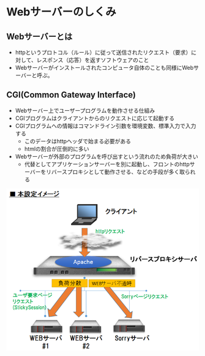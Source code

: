 # Webサーバーのしくみ

## Webサーバーとは

* httpというプロトコル（ルール）に従って送信されたリクエスト（要求）に対して、レスポンス（応答）を返すソフトウェアのこと
* Webサーバーがインストールされたコンピュータ自体のことも同様にWebサーバーと呼ぶ。

## CGI(Common Gateway Interface)

* Webサーバー上でユーザープログラムを動作させる仕組み
* CGIプログラムはクライアントからのリクエストに応じて起動する
* CGIプログラムへの情報はコマンドライン引数を環境変数、標準入力で入力する
  * このデータはhttpヘッダで始まる必要がある
  * htmlの割合が圧倒的に多い
* Webサーバーが外部のプログラムを呼び出すという流れのため負荷が大きい
  * 代替としてアプリケーションサーバーを別に起動し、フロントのhttpサーバーをリバースプロキシとして動作させる、などの手段が多く取られる

![server](images/server.png)